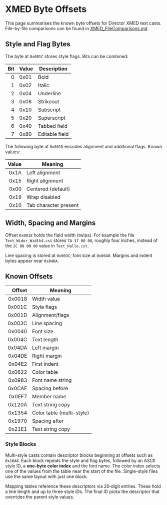# XMED Byte Offsets

This page summarises the known byte offsets for Director XMED text casts.
File-by-file comparisons can be found in [XMED_FileComparisons.md](XMED_FileComparisons.md).

## Style and Flag Bytes

The byte at `0x001C` stores style flags. Bits can be combined:

| Bit | Value | Description |
|----:|-------|-------------|
|0|0x01|Bold|
|1|0x02|Italic|
|2|0x04|Underline|
|3|0x08|Strikeout|
|4|0x10|Subscript|
|5|0x20|Superscript|
|6|0x40|Tabbed field|
|7|0x80|Editable field|

The following byte at `0x001D` encodes alignment and additional flags. Known values:

| Value | Meaning |
|------:|---------|
|0x1A|Left alignment|
|0x15|Right alignment|
|0x00|Centered (default)|
|0x19|Wrap disabled|
|0x10|Tab character present|

## Width, Spacing and Margins

Offset `0x0018` holds the field width (twips). For example the file `Text_Wider_Width4.cst` stores `7A 17 00 00`, roughly four inches, instead of the `2C 00 00 00` value in `Text_Hallo.cst`.

Line spacing is stored at `0x003C`; font size at `0x0040`. Margins and indent bytes appear near `0x04DA`.

## Known Offsets

| Offset | Meaning |
|------:|---------|
|0x0018|Width value|
|0x001C|Style flags|
|0x001D|Alignment/flags|
|0x003C|Line spacing|
|0x0040|Font size|
|0x004C|Text length|
|0x04DA|Left margin|
|0x04DE|Right margin|
|0x04E2|First indent|
|0x0622|Color table|
|0x0983|Font name string|
|0x0CAE|Spacing before|
|0x0EF7|Member name|
|0x120A|Text string copy|
|0x1354|Color table (multi-style)|
|0x1970|Spacing after|
|0x21E1|Text string copy|

### Style Blocks

Multi-style casts contain descriptor blocks beginning at offsets such as `0x16A8`.
Each block repeats the style and flag bytes, followed by an ASCII style ID,
a **one‑byte color index** and the font name.  The color index selects one of
the values from the table near the start of the file.
Single-style files use the same layout with just one block.

Mapping tables reference these descriptors via 20‑digit entries. These hold a line length and up to three style IDs. The final ID picks the descriptor that overrides the parent style values.

